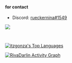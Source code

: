 <h4 align="left">for contact</h4>

 - Discord: [rueckernina#1549](https://discord.com/users/391688185727418382)

![](https://komarev.com/ghpvc/?username=itzgonza)

<br/>

<a href="https://github.com/itzgonza"><img alt="itzgonza's Top Languages" src="https://github-readme-stats.vercel.app/api/top-langs/?username=SubhamRaoniar28&&theme=light&show_icons=true&count_private=true&layout=compact&langs_count=10&a&bg_color=31240,18142214,5b6cb7&title_color=fff&text_color=fff" /></a>
  <br/>
  
<a href="https://github.com/itzgonza/"><img alt="RivaDarlin Activity Graph" src="https://activity-graph.herokuapp.com/graph?username=itzgonza&bg_color=0D1117&color=5BCDEC&line=5BCDEC&point=FFFFFF&hide_border=true" /></a>

<br/>
